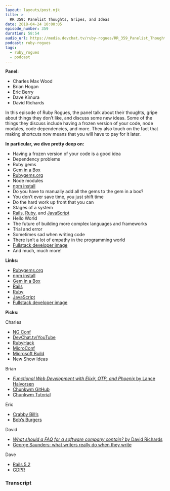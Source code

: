 ```yaml
---
layout: layouts/post.njk
title: >
  RR 359: Panelist Thoughts, Gripes, and Ideas
date: 2018-04-24 10:00:05
episode_number: 359
duration: 58:54
audio_url: https://media.devchat.tv/ruby-rogues/RR_359_Panelist_Thoughts%2C_Gripes%2C_and_Ideas.mp3
podcast: ruby-rogues
tags:
  - ruby_rogues
  - podcast
---
```


**Panel:**

- Charles Max Wood
- Brian Hogan
- Eric Berry
- Dave Kimura
- David Richards

In this episode of Ruby Rogues, the panel talk about their thoughts, gripe about things they don’t like, and discuss some new ideas. Some of the things they discuss include having a frozen version of your code, node modules, code dependencies, and more. They also touch on the fact that making shortcuts now means that you will have to pay for it later.

**In particular, we dive pretty deep on:**

- Having a frozen version of your code is a good idea
- Dependency problems
- Ruby gems
- [Gem in a Box](https://github.com/geminabox)
- [Rubygems.org](https://rubygems.org/)
- Node modules
- [npm install](https://docs.npmjs.com/cli/install)
- Do you have to manually add all the gems to the gem in a box?
- You don’t ever save time, you just shift time
- Do the hard work up front that you can
- Stages of a system
- [Rails](http://rubyonrails.org/), [Ruby](https://www.ruby-lang.org/en/), and [JavaScript](https://www.javascript.com/)
- Hello World
- The future of building more complex languages and frameworks
- Trial and error
- Sometimes sad when writing code
- There isn’t a lot of empathy in the programming world
- [Fullstack developer image](https://pbs.twimg.com/media/DZB9pXaXUAAiREc.jpg)
- And much, much more!

**Links:**

- [Rubygems.org](https://rubygems.org/)
- [npm install](https://docs.npmjs.com/cli/install)
- [Gem in a Box](https://github.com/geminabox)
- [Rails](http://rubyonrails.org/)
- [Ruby](https://www.ruby-lang.org/en/)
- [JavaScript](https://www.javascript.com/)
- [Fullstack developer image](https://pbs.twimg.com/media/DZB9pXaXUAAiREc.jpg)

**Picks:**

Charles

- [NG Conf](https://www.ng-conf.org/)
- [DevChat.tv/YouTube](https://devchat.tv/youtube)
- [RubyHack](http://rubyhack.com/)
- [MicroConf](https://www.microconf.com/)
- [Microsoft Build](https://www.microsoft.com/en-us/build)
- New Show Ideas

Brian

- [_Functional Web Development with Elixir, OTP, and Phoenix_ by Lance Halvorsen](https://pragprog.com/book/lhelph/functional-web-development-with-elixir-otp-and-phoenix)
- [Chunkwm GitHub](https://github.com/koekeishiya/chunkwm)
- [Chunkwm Tutorial](http://hde-advent-2017.hatenadiary.jp/entry/2017/12/24/000000)

Eric

- [Crabby Bill’s](http://www.crabbybillsirb.com/)
- [Bob’s Burgers](https://www.fox.com/bobs-burgers/)

David

- [_What should a FAQ for a software company contain?_ by David Richards](https://www.quora.com/What-should-a-FAQ-for-a-software-company-contain/answer/David-Richards-5)
- [George Saunders: what writers really do when they write](https://www.theguardian.com/books/2017/mar/04/what-writers-really-do-when-they-write)

Dave

- [Rails 5.2](https://weblog.rubyonrails.org/2018/4/9/Rails-5-2-0-final/)
- [GDPR](https://www.eugdpr.org/)

### Transcript
